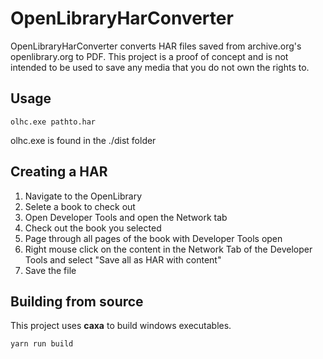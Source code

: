 # OpenLibraryHarConverter

OpenLibraryHarConverter converts HAR files saved from archive.org's openlibrary.org to PDF. This project is a proof of concept and is not intended to be used to save any media that you do not own the rights to.

## Usage

`olhc.exe pathto.har`

olhc.exe is found in the ./dist folder

## Creating a HAR

1. Navigate to the OpenLibrary
2. Selete a book to check out
3. Open Developer Tools and open the Network tab
4. Check out the book you selected
5. Page through all pages of the book with Developer Tools open
6. Right mouse click on the content in the Network Tab of the Developer Tools and select "Save all as HAR with content"
7. Save the file

## Building from source

This project uses **caxa** to build windows executables.

`yarn run build`
